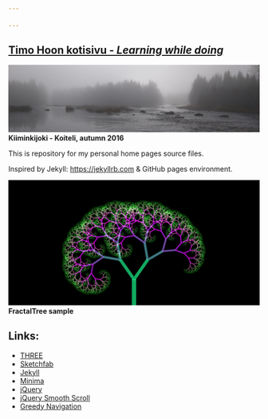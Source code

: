 ```yaml
---

---
```

## [Timo Hoon kotisivu - *Learning while doing*](https://TimoHoo.github.io/)

![banneri]( /assets/images/Maisema_banner.png) **Kiiminkijoki - Koiteli, autumn 2016**

This is repository for my personal home pages source files.

Inspired by Jekyll: <https://jekyllrb.com> & GitHub pages environment.

![Fraktaalipuu]( /assets/images/Fraktaalipuu.png) **FractalTree sample**

## Links:

- [THREE](https://threejs.org/)
- [Sketchfab](https://sketchfab.com/3d-models/)
- [Jekyll](https://jekyllrb.com/)
- [Minima](https://github.com/jekyll/minima)
- [jQuery](https://jquery.com/)
- [jQuery Smooth Scroll](https://github.com/kswedberg/jquery-smooth-scroll)
- [Greedy Navigation](https://github.com/lukejacksonn/GreedyNav)
